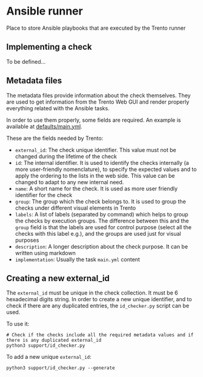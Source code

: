# Ansible runner

Place to store Ansible playbooks that are executed by the Trento runner

## Implementing a check

To be defined...

## Metadata files

The metadata files provide information about the check themselves. They are used to get information
from the Trento Web GUI and render properly everything related with the Ansible tasks.

In order to use them properly, some fields are required. An example is available at [defaults/main.yml](roles/checks/1.1.1/defaults/main.yml).

These are the fields needed by Trento:

- `external_id`: The check unique identifier. This value must not be changed during the lifetime of the check
- `id`: The internal identifier. It is used to identify the checks internally (a more user-friendly nomenclature), to specify the expected values and to apply the ordering to the lists in the web side. This value can be changed to adapt to any new internal need.
- `name`: A short name for the check. It is used as more user friendly identifier for the check
- `group`: The group which the check belongs to. It is used to group the checks under different visual elements in Trento
- `labels`: A list of labels (separated by command) which helps to group the checks by execution groups. The difference between this and the `group` field
is that the labels are used for control purpose (select all the checks with this label e.g.), and the groups are used just for visual purposes
- `description`: A longer description about the check purpose. It can be written using markdown
- `implementation`: Usually the task `main.yml` content

## Creating a new external_id

The `external_id` must be unique in the check collection. It must be 6 hexadecimal digits string.
In order to create a new unique identifier, and to check if there are any duplicated entries, the
`id_checker.py` script can be used.

To use it:
```
# Check if the checks include all the required metadata values and if there is any duplicated external_id
python3 support/id_checker.py
```

To add a new unique `external_id`:
```
python3 support/id_checker.py --generate
```
